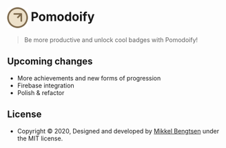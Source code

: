 # <img src="src/assets/logo.svg" width="48" style="vertical-align: middle"> Pomodoify

> Be more productive and unlock cool badges with Pomodoify!

## Upcoming changes
- More achievements and new forms of progression
- Firebase integration
- Polish & refactor

## License
- Copyright © 2020, Designed and developed by [Mikkel Bengtsen](https://www.mikkelbengtsen.com/) under the MIT license.
